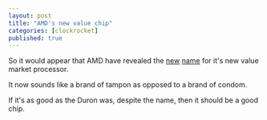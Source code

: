 ```yaml
---
layout: post
title: "AMD's new value chip"
categories: [clockrocket]
published: true
---
```


So it would appear that AMD have revealed the <a href="http://www.amd.com/us-en/Corporate/VirtualPressRoom/0,,51_104_543~86164,00.html" title="Read the press release on AMD's website">new</a> <a href="http://www.theregister.com/2004/06/07/amd_sempron/" title="Read the article posted on 'The Register'">name</a> for it's new value market processor.

It now sounds like a brand of tampon as opposed to a brand of condom.

If it's as good as the Duron was, despite the name, then it should be a good chip.

